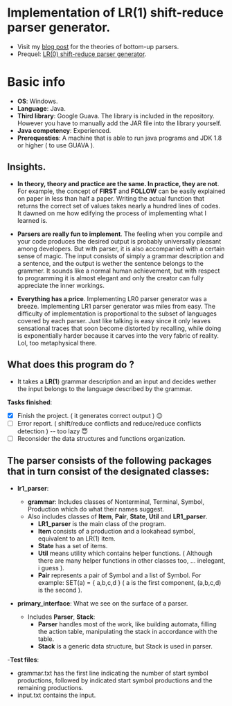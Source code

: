 
# Implementation of LR(1) shift-reduce parser generator.
- Visit my [blog post](https://dafuqisthatblog.wordpress.com/2017/10/12/compiler-theories-parser-bottom-up-parsers-slr-lr1-lalr/) for the theories of bottom-up parsers.
- Prequel: [LR(0) shift-reduce parser generator](https://github.com/minhthanh3145/LR0_Parser_Generator).

# Basic info
- **OS**: Windows.
- **Language**: Java.
- **Third library**: Google Guava. The library is included in the repository. However you have to manually add the JAR file into the library yourself.
- **Java competency**: Experienced.
- **Prerequesties**: A machine that is able to run java programs and JDK 1.8 or higher ( to use GUAVA ).

## Insights.

- **In theory, theory and practice are the same. In practice, they are not**. For example, the concept of **FIRST** and **FOLLOW** can be easily explained on paper in less than half a paper. Writing the actual function that returns the correct set of values takes nearly a hundred lines of codes. It dawned on me how edifying the process of implementing what I learned is.

- **Parsers are really fun to implement**. The feeling when you compile and your code produces the desired output is probably universally pleasant among developers. But with parser, it is also accompanied with a certain sense of magic. The input consists of simply a grammar description and a sentence, and the output is wether the sentence belongs to the grammer. It sounds like a normal human achievement, but with respect to programming it is almost elegant and only the creator can fully appreciate the inner workings.

- **Everything has a price**. Implementing LR0 parser generator was a breeze. Implementing LR1 parser generator was miles from easy. The difficulty of implementation is proportional to the subset of languages covered by each parser. Just like talking is easy since it only leaves sensational traces that soon become distorted by recalling, while doing is exponentially harder because it carves into the very fabric of reality. Lol, too metaphysical there. 

## What does this program do ?
- It takes a **LR(1**) grammar description and an input and decides wether the input belongs to the language described by the grammar.

**Tasks finished**:
- [x] Finish the project. ( it generates correct output ) :relieved:
- [ ] Error report. ( shift/reduce conflicts and reduce/reduce conflicts detection ) -- too lazy :innocent:
- [ ] Reconsider the data structures and functions organization.

## The parser consists of the following packages that in turn consist of the designated classes:
- **lr1_parser**:
  - **grammar**: Includes classes of Nonterminal, Terminal, Symbol, Production which do what their names suggest.
  - Also includes classes of **Item**, **Pair**, **State**, **Util** and **LR1_parser**.
    - **LR1_parser** is the main class of the program.
    - **Item** consists of a production and a lookahead symbol, equivalent to an LR(1) item.
    - **State** has a set of items.
    - **Util** means utility which contains helper functions. ( Although there are many helper functions in other classes too, ... inelegant, i guess ).
    - **Pair** represents a pair of Symbol and a list of Symbol. For example: SET(a) = { a,b,c,d } ( a is the first component, (a,b,c,d) is the second ).

- **primary_interface**: What we see on the surface of a parser.
  - Includes **Parser**, **Stack**:
    - **Parser** handles most of the work, like building automata, filling the action table, manipulating the stack in accordance with the table.
    - **Stack** is a generic data structure, but Stack<State> is used in parser. 


-**Test files**: 
- grammar.txt has the first line indicating the number of start symbol productions, followed by indicated start symbol productions and the remaining productions.
- input.txt contains the input.

